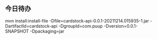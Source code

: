 ## 今日待办

mvn install:install-file -Dfile=cardstock-api-0.0.1-20211214.015935-1.jar -DartifactId=cardstock-api -DgroupId=com.puup -Dversion=0.0.1-SNAPSHOT -Dpackaging=jar



